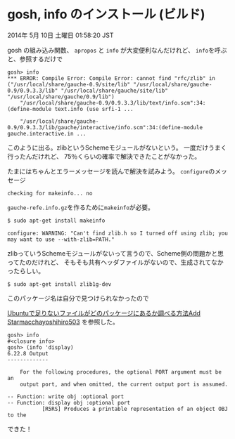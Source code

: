 # gosh, info のインストール (ビルド)

2014年  5月 10日 土曜日 01:58:20 JST

gosh の組み込み関数、 `apropos` と `info` が大変便利なんだけれど、
`info`を呼ぶと、参照するだけで

```
gosh> info
*** ERROR: Compile Error: Compile Error: cannot find "rfc/zlib" in ("/usr/local/share/gauche-0.9/site/lib" "/usr/local/share/gauche-0.9/0.9.3.3/lib" "/usr/local/share/gauche/site/lib" "/usr/local/share/gauche/0.9/lib")
    "/usr/local/share/gauche-0.9/0.9.3.3/lib/text/info.scm":34:(define-module text.info (use srfi-1 ...

    "/usr/local/share/gauche-0.9/0.9.3.3/lib/gauche/interactive/info.scm":34:(define-module gauche.interactive.in ...
```

このように出る。zlibというSchemeモジュールがないという。
一度だけうまく行ったんだけれど、
75％くらいの確率で解決できたことがなかった。

たまにはちゃんとエラーメッセージを読んで解決を試みよう。
`configure`のメッセージ

```
checking for makeinfo... no
```

`gauche-refe.info.gz`を作るために`makeinfo`が必要。

```bash
$ sudo apt-get install makeinfo
```

```
configure: WARNING: "Can't find zlib.h so I turned off using zlib; you may want to use --with-zlib=PATH."
```

zlibっていうSchemeモジュールがないって言うので、Scheme側の問題かと思ってたのだけれど、
そもそも共有ヘッダファイルがないので、生成されてなかったらしい。

```
$ sudo apt-get install zlib1g-dev
```

このパッケージ名は自分で見つけられなかったので

[Ubuntuで足りないファイルがどのパッケージにあるか調べる方法Add Starmacchayoshihiro503](http://d.hatena.ne.jp/embedded/20081101/p3)
を参照した。

```
gosh> info
#<closure info>
gosh> (info 'display)
6.22.8 Output
-------------

    For the following procedures, the optional PORT argument must be an
    output port, and when omitted, the current output port is assumed.

-- Function: write obj :optional port
-- Function: display obj :optional port
           [R5RS] Produces a printable representation of an object OBJ to the
```
できた！
